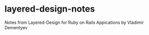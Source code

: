 # layered-design-notes
Notes from Layered-Design for Ruby on Rails Appications by Vladimir Dementyev
